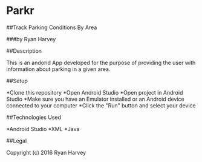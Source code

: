 # Parkr
##Track Parking Conditions By Area

###by Ryan Harvey

##Description

This is an andorid App developed for the purpose of providing the user with information about parking in a given area.  

##Setup 

*Clone this repository 
*Open Android Studio
*Open project in Android Studio
*Make sure you have an Emulator installed or an Android device connected to your computer
*Click the "Run" button and select your device

##Technologies Used
 
*Android Studio
*XML
*Java

##Legal

Copyright (c) 2016 Ryan Harvey


